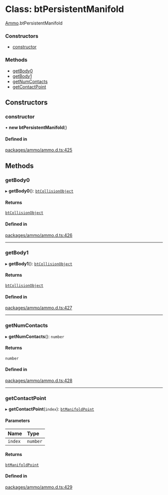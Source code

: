 # Class: btPersistentManifold

[Ammo](../modules/Ammo.md).btPersistentManifold

### Constructors

- [constructor](Ammo.btPersistentManifold.md#constructor)

### Methods

- [getBody0](Ammo.btPersistentManifold.md#getbody0)
- [getBody1](Ammo.btPersistentManifold.md#getbody1)
- [getNumContacts](Ammo.btPersistentManifold.md#getnumcontacts)
- [getContactPoint](Ammo.btPersistentManifold.md#getcontactpoint)

## Constructors

### constructor

• **new btPersistentManifold**()

#### Defined in

[packages/ammo/ammo.d.ts:425](https://github.com/Orillusion/orillusion/blob/main/packages/ammo/ammo.d.ts#L425)

## Methods

### getBody0

▸ **getBody0**(): [`btCollisionObject`](Ammo.btCollisionObject.md)

#### Returns

[`btCollisionObject`](Ammo.btCollisionObject.md)

#### Defined in

[packages/ammo/ammo.d.ts:426](https://github.com/Orillusion/orillusion/blob/main/packages/ammo/ammo.d.ts#L426)

___

### getBody1

▸ **getBody1**(): [`btCollisionObject`](Ammo.btCollisionObject.md)

#### Returns

[`btCollisionObject`](Ammo.btCollisionObject.md)

#### Defined in

[packages/ammo/ammo.d.ts:427](https://github.com/Orillusion/orillusion/blob/main/packages/ammo/ammo.d.ts#L427)

___

### getNumContacts

▸ **getNumContacts**(): `number`

#### Returns

`number`

#### Defined in

[packages/ammo/ammo.d.ts:428](https://github.com/Orillusion/orillusion/blob/main/packages/ammo/ammo.d.ts#L428)

___

### getContactPoint

▸ **getContactPoint**(`index`): [`btManifoldPoint`](Ammo.btManifoldPoint.md)

#### Parameters

| Name | Type |
| :------ | :------ |
| `index` | `number` |

#### Returns

[`btManifoldPoint`](Ammo.btManifoldPoint.md)

#### Defined in

[packages/ammo/ammo.d.ts:429](https://github.com/Orillusion/orillusion/blob/main/packages/ammo/ammo.d.ts#L429)
